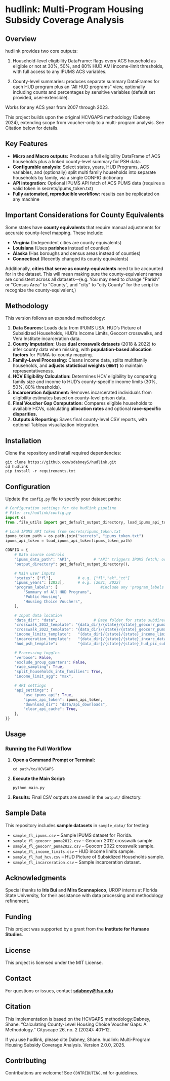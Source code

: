 # hudlink: Multi-Program Housing Subsidy Coverage Analysis

## Overview
hudlink provides two core outputs:

1. Household-level eligibility DataFrame: flags every ACS household as eligible or not at 30%, 50%, and 80% HUD AMI income-limit thresholds, with full access to any IPUMS ACS variables.

2. County-level summaries: produces separate summary DataFrames for each HUD program plus an “All HUD programs” view, optionally including counts and percentages by sensitive variables (default set provided, user‑extensible).

Works for any ACS year from 2007 through 2023.

This project builds upon the original HCVGAPS methodology (Dabney 2024), extending scope from voucher-only to a multi-program analysis. See Citation below for details.


## Key Features
- **Micro and Macro outputs:** Produces a full eligibility DataFrame of ACS households plus a linked county‑level summary for PSH data.
- **Configurable analysis:** Select states, years, HUD Programs, ACS variables, and (optionally) split multi family households into separate households by family, via a single CONFIG dictionary
- **API integration:** Optional IPUMS API fetch of ACS PUMS data (requires a valid token in secrets/ipums_token.txt)
- **Fully automated, reproducible workflow:** results can be replicated on any machine

## Important Considerations for County Equivalents
Some states have **county equivalents** that require manual adjustments for accurate county-level mapping. These include:
- **Virginia** (Independent cities are county equivalents)
- **Louisiana** (Uses **parishes** instead of counties)
- **Alaska** (Has boroughs and census areas instead of counties)
- **Connecticut** (Recently changed its county equivalents)

Additionally, **cities that serve as county-equivalents** need to be accounted for in the dataset. This will mean making sure the county-equivalent names are consistent across all datasets--(e.g. You may need  to change "Parish" or "Census Area" to "County", and "city" to "city County" for the script to recognize the county-equivalent,)

## Methodology
This version follows an expanded methodology:
1. **Data Sources:** Loads data from IPUMS USA, HUD’s Picture of Subsidized Households, HUD’s Income Limits, Geocorr crosswalks, and Vera Institute incarceration data.
2. **County Imputation:** Uses **dual crosswalk datasets** (2018 & 2022) to infer county data when missing, with **population-based allocation factors** for PUMA-to-county mapping.
3. **Family-Level Processing:** Cleans income data, splits multifamily households, and **adjusts statistical weights (`HHWT`)** to maintain representativeness.
4. **HCV Eligibility Calculation:** Determines HCV eligibility by comparing family size and income to HUD’s county-specific income limits (30%, 50%, 80% thresholds).
5. **Incarceration Adjustment:** Removes incarcerated individuals from eligibility estimates based on county-level prison data.
6. **Final Voucher Gap Computation:** Compares eligible households to available HCVs, calculating **allocation rates** and optional **race-specific disparities.**
7. **Outputs & Reporting:** Saves final county-level CSV reports, with optional Tableau visualization integration.

## Installation
Clone the repository and install required dependencies:
```
git clone https://github.com/sdabney5/hudlink.git
cd hudlink
pip install -r requirements.txt
```

## Configuration
Update the `config.py` file to specify your dataset paths:
```python
# Configuration settings for the hudlink pipeline
# File: src/hudlink/config.py
import os
from .file_utils import get_default_output_directory, load_ipums_api_token

# Load IPUMS API token from secrets/ipums_token.txt
ipums_token_path = os.path.join("secrets", "ipums_token.txt")
ipums_api_token = load_ipums_api_token(ipums_token_path)

CONFIG = {
    # Data source controls
    "ipums_data_path": "API",          # "API" triggers IPUMS fetch; or set a local CSV path
    "output_directory": get_default_output_directory(),

    # Main user inputs
    "states": ["fl"],           # e.g. ["fl","ak","ct"]
    "ipums_years": [2023],      # e.g. [2021, 2022]
    "program_labels": [                   #include any 'program_labels' values from HUD's PSH dataset
        "Summary of All HUD Programs",
        "Public Housing",
        "Housing Choice Vouchers",
    ],

    # Input data location
    "data_dir": "data",                # Base folder for state subdirectories
    "crosswalk_2012_template": "{data_dir}/{state}/{state}_geocorr_puma_2012.csv",
    "crosswalk_2022_template": "{data_dir}/{state}/{state}_geocorr_puma_2022.csv",
    "income_limits_template":   "{data_dir}/{state}/{state}_income_limits/{state}_{year}_income_limits.csv",
    "incarceration_template":   "{data_dir}/{state}/{state}_incarc_data.csv",
    "hud_psh_template":         "{data_dir}/{state}/{state}_hud_pic_sub_housing/{state}_hud_hcv_picsubhhds_{year}.csv",

    # Processing toggles
    "verbose": False,
    "exclude_group_quarters": False,
    "race_sampling": True,
    "split_households_into_families": True,
    "income_limit_agg": "max",

    # API settings
    "api_settings": {
        "use_ipums_api": True,
        "ipums_api_token": ipums_api_token,
        "download_dir": "data/api_downloads",
        "clear_api_cache": True,
    },
}}
```

## Usage
### **Running the Full Workflow**
1. **Open a Command Prompt or Terminal:**
   ```
   cd path/to/HCVGAPS
   ```
2. **Execute the Main Script:**
   ```
   python main.py
   ```
3. **Results:** Final CSV outputs are saved in the `output/` directory.

## Sample Data
This repository includes **sample datasets** in `sample_data/` for testing:
- `sample_fl_ipums.csv` – Sample IPUMS dataset for Florida.
- `sample_fl_geocorr_puma2012.csv` – Geocorr 2012 crosswalk sample.
- `sample_fl_geocorr_puma2022.csv` – Geocorr 2022 crosswalk sample.
- `sample_fl_income_limits.csv` – HUD income limits sample.
- `sample_fl_hud_hcv.csv` – HUD Picture of Subsidized Households sample.
- `sample_fl_incarceration.csv` – Sample incarceration dataset.

## Acknowledgments
Special thanks to **Iris Bui** and **Mira Scannapieco**, UROP interns at Florida State University, for their assistance with data processing and methodology refinement.

## Funding
This project was supported by a grant from the **Institute for Humane Studies**.

## License
This project is licensed under the MIT License.

## Contact
For questions or issues, contact **sdabney@fsu.edu**

## Citation
This implementation is based on the HCVGAPS methodology:Dabney, Shane. “Calculating County-Level Housing Choice Voucher Gaps: A Methodology.” Cityscape 26, no. 2 (2024): 401–12.

If you use hudlink, please cite:Dabney, Shane. hudlink: Multi-Program Housing Subsidy Coverage Analysis. Version 2.0.0, 2025.

## Contributing
Contributions are welcome! See `CONTRIBUTING.md` for guidelines.
